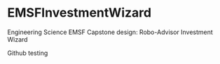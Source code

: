 # EMSFInvestmentWizard
Engineering Science EMSF Capstone design: Robo-Advisor Investment Wizard

Github testing 